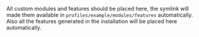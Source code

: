 All custom modules and features should be placed here, the symlink will made them available in `profiles/example/modules/features` automatically. Also all the features generated in the installation will be placed here automatically.